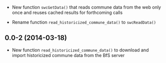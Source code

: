 - New function `swcGetData()` that reads commune data from
  the web only once and reuses cached results for forthcoming calls

- Rename function `read_historicized_commune_data()` to `swcReadData()`

## 0.0-2 (2014-03-18)

- New function `read_historicized_commune_data()` to download and import
  historicized commune data from the BfS server

